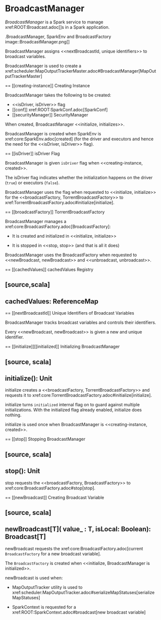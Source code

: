 # BroadcastManager

*BroadcastManager* is a Spark service to manage xref:ROOT:Broadcast.adoc[]s in a Spark application.

.BroadcastManager, SparkEnv and BroadcastFactory
image::BroadcastManager.png[]

BroadcastManager assigns <<nextBroadcastId, unique identifiers>> to broadcast variables.

BroadcastManager is used to create a xref:scheduler:MapOutputTrackerMaster.adoc#BroadcastManager[MapOutputTrackerMaster]

== [[creating-instance]] Creating Instance

BroadcastManager takes the following to be created:

* <<isDriver, isDriver>> flag
* [[conf]] xref:ROOT:SparkConf.adoc[SparkConf]
* [[securityManager]] SecurityManager

When created, BroadcastManager <<initialize, initializes>>.

BroadcastManager is created when SparkEnv is xref:core:SparkEnv.adoc[created] (for the driver and executors and hence the need for the <<isDriver, isDriver>> flag).

== [[isDriver]] isDriver Flag

BroadcastManager is given `isDriver` flag when <<creating-instance, created>>.

The isDriver flag indicates whether the initialization happens on the driver (`true`) or executors (`false`).

BroadcastManager uses the flag when requested to <<initialize, initialize>> for the <<broadcastFactory, TorrentBroadcastFactory>> to xref:TorrentBroadcastFactory.adoc#initialize[initialize].

== [[broadcastFactory]] TorrentBroadcastFactory

BroadcastManager manages a xref:core:BroadcastFactory.adoc[BroadcastFactory]:

* It is created and initialized in <<initialize, initialize>>

* It is stopped in <<stop, stop>> (and that is all it does)

BroadcastManager uses the BroadcastFactory when requested to <<newBroadcast, newBroadcast>> and <<unbroadcast, unbroadcast>>.

== [[cachedValues]] cachedValues Registry

[source,scala]
----
cachedValues: ReferenceMap
----

== [[nextBroadcastId]] Unique Identifiers of Broadcast Variables

BroadcastManager tracks broadcast variables and controls their identifiers.

Every <<newBroadcast, newBroadcast>> is given a new and unique identifier.

== [[initialize]][[initialized]] Initializing BroadcastManager

[source, scala]
----
initialize(): Unit
----

initialize creates a <<broadcastFactory, TorrentBroadcastFactory>> and requests it to xref:core:TorrentBroadcastFactory.adoc#initialize[initialize].

initialize turns `initialized` internal flag on to guard against multiple initializations. With the initialized flag already enabled, initialize does nothing.

initialize is used once when BroadcastManager is <<creating-instance, created>>.

== [[stop]] Stopping BroadcastManager

[source, scala]
----
stop(): Unit
----

stop requests the <<broadcastFactory, BroadcastFactory>> to xref:core:BroadcastFactory.adoc#stop[stop].

== [[newBroadcast]] Creating Broadcast Variable

[source, scala]
----
newBroadcast[T](
  value_ : T,
  isLocal: Boolean): Broadcast[T]
----

newBroadcast requests the xref:core:BroadcastFactory.adoc[current `BroadcastFactory` for a new broadcast variable].

The `BroadcastFactory` is created when <<initialize, BroadcastManager is initialized>>.

newBroadcast is used when:

* MapOutputTracker utility is used to xref:scheduler:MapOutputTracker.adoc#serializeMapStatuses[serializeMapStatuses]

* SparkContext is requested for a xref:ROOT:SparkContext.adoc#broadcast[new broadcast variable]
